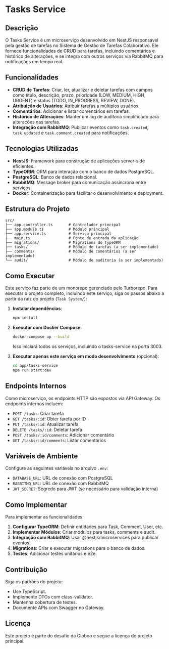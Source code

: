 # Tasks Service

## Descrição

O Tasks Service é um microserviço desenvolvido em NestJS responsável pela gestão de tarefas no Sistema de Gestão de Tarefas Colaborativo. Ele fornece funcionalidades de CRUD para tarefas, incluindo comentários e histórico de alterações, e se integra com outros serviços via RabbitMQ para notificações em tempo real.

## Funcionalidades

- **CRUD de Tarefas**: Criar, ler, atualizar e deletar tarefas com campos como título, descrição, prazo, prioridade (LOW, MEDIUM, HIGH, URGENT) e status (TODO, IN_PROGRESS, REVIEW, DONE).
- **Atribuição de Usuários**: Atribuir tarefas a múltiplos usuários.
- **Comentários**: Adicionar e listar comentários em tarefas.
- **Histórico de Alterações**: Manter um log de auditoria simplificado para alterações nas tarefas.
- **Integração com RabbitMQ**: Publicar eventos como `task.created`, `task.updated` e `task.comment.created` para notificações.

## Tecnologias Utilizadas

- **NestJS**: Framework para construção de aplicações server-side eficientes.
- **TypeORM**: ORM para interação com o banco de dados PostgreSQL.
- **PostgreSQL**: Banco de dados relacional.
- **RabbitMQ**: Message broker para comunicação assíncrona entre serviços.
- **Docker**: Containerização para facilitar o desenvolvimento e deployment.

## Estrutura do Projeto

```
src/
├── app.controller.ts       # Controlador principal
├── app.module.ts           # Módulo principal
├── app.service.ts          # Serviço principal
├── main.ts                 # Ponto de entrada da aplicação
├── migrations/             # Migrations do TypeORM
├── tasks/                  # Módulo de tarefas (a ser implementado)
├── comments/               # Módulo de comentários (a ser implementado)
└── audit/                  # Módulo de auditoria (a ser implementado)
```

## Como Executar

Este serviço faz parte de um monorepo gerenciado pelo Turborepo. Para executar o projeto completo, incluindo este serviço, siga os passos abaixo a partir da raiz do projeto (`Task System/`):

1. **Instalar dependências**:
   ```bash
   npm install
   ```

2. **Executar com Docker Compose**:
   ```bash
   docker-compose up --build
   ```

   Isso iniciará todos os serviços, incluindo o tasks-service na porta 3003.

3. **Executar apenas este serviço em modo desenvolvimento** (opcional):
   ```bash
   cd app/tasks-service
   npm run start:dev
   ```

## Endpoints Internos

Como microserviço, os endpoints HTTP são expostos via API Gateway. Os endpoints internos incluem:

- `POST /tasks`: Criar tarefa
- `GET /tasks/:id`: Obter tarefa por ID
- `PUT /tasks/:id`: Atualizar tarefa
- `DELETE /tasks/:id`: Deletar tarefa
- `POST /tasks/:id/comments`: Adicionar comentário
- `GET /tasks/:id/comments`: Listar comentários

## Variáveis de Ambiente

Configure as seguintes variáveis no arquivo `.env`:

- `DATABASE_URL`: URL de conexão com PostgreSQL
- `RABBITMQ_URL`: URL de conexão com RabbitMQ
- `JWT_SECRET`: Segredo para JWT (se necessário para validação interna)

## Como Implementar

Para implementar as funcionalidades:

1. **Configurar TypeORM**: Definir entidades para Task, Comment, User, etc.
2. **Implementar Módulos**: Criar módulos para tasks, comments e audit.
3. **Integração com RabbitMQ**: Usar @nestjs/microservices para publicar eventos.
4. **Migrations**: Criar e executar migrations para o banco de dados.
5. **Testes**: Adicionar testes unitários e e2e.

## Contribuição

Siga os padrões do projeto:

- Use TypeScript.
- Implemente DTOs com class-validator.
- Mantenha cobertura de testes.
- Documente APIs com Swagger no Gateway.

## Licença

Este projeto é parte do desafio da Globoo e segue a licença do projeto principal.
